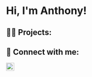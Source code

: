 <h1>Hi, I'm Anthony!</h1>

<h2>👨‍💻 Projects:</h2>

<h2> 🤳 Connect with me:</h2>


[<img align="left" alt="AnthonyGomez | LinkedIn" width="22px" src="https://cdn.jsdelivr.net/npm/simple-icons@v3/icons/linkedin.svg" />][linkedin]


[linkedin]: [https://www.linkedin.com/in/anthonygomez0920/]
